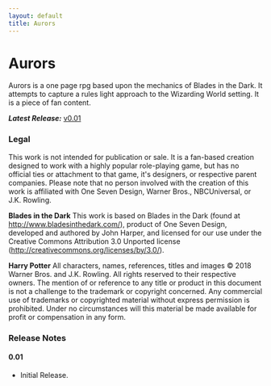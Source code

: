 ```yaml
---
layout: default
title: Aurors
---
```


# Aurors

Aurors is a one page rpg based upon the mechanics of Blades in the Dark. It attempts to capture a rules light approach to the Wizarding World setting. It is a piece of fan content.

***Latest Release:*** [v0.01](/projects/aurors/aurors_v0_01.pdf)

### Legal

This work is not intended for publication or sale. It is a fan-based creation designed to work with a highly popular role-playing game, but has no official ties or attachment to that game, it's designers, or respective parent companies. Please note that no person involved with the creation of this work is affiliated with One Seven Design, Warner Bros., NBCUniversal, or J.K. Rowling.

**Blades in the Dark**
This work is based on Blades in the Dark (found at http://www.bladesinthedark.com/), product of One Seven Design, developed and authored by John Harper, and licensed for our use under the Creative Commons Attribution 3.0 Unported license (http://creativecommons.org/licenses/by/3.0/).

**Harry Potter**
All characters, names, references, titles and images © 2018 Warner Bros. and J.K. Rowling. All rights reserved to their respective owners. The mention of or reference to any title or product in this document is not a challenge to the trademark or copyright concerned. Any commercial use of trademarks or copyrighted material without express permission is prohibited. Under no circumstances will this material be made available for profit or compensation in any form.

### Release Notes

#### 0.01

- Initial Release.

